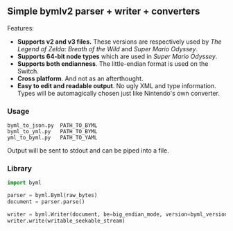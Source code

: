 ## Simple bymlv2 parser + writer + converters

Features:

* **Supports v2 and v3 files.** These versions are respectively used by
*The Legend of Zelda: Breath of the Wild* and *Super Mario Odyssey*.
* **Supports 64-bit node types** which are used in *Super Mario Odyssey*.
* **Supports both endianness**. The little-endian format is used on the Switch.
* **Cross platform**. And not as an afterthought.
* **Easy to edit and readable output**. No ugly XML and type information. Types will be automagically chosen just like Nintendo's own converter.

### Usage

```shell
byml_to_json.py  PATH_TO_BYML
byml_to_yml.py   PATH_TO_BYML
yml_to_byml.py   PATH_TO_YAML
```

Output will be sent to stdout and can be piped into a file.

### Library

```python
import byml

parser = byml.Byml(raw_bytes)
document = parser.parse()

writer = byml.Writer(document, be=big_endian_mode, version=byml_version)
writer.write(writable_seekable_stream)
```
